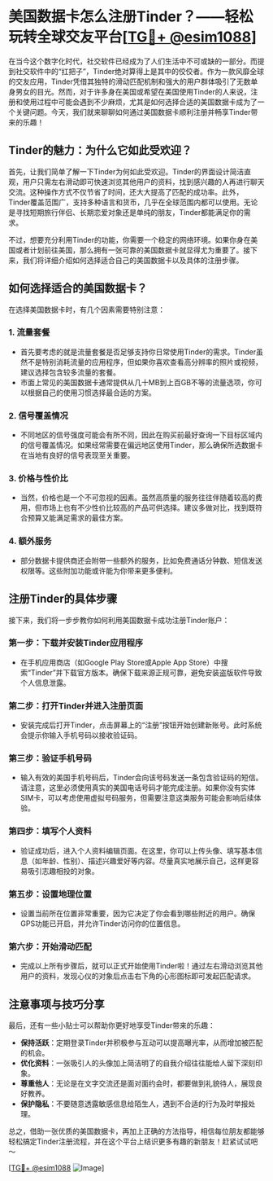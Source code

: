 # 美国数据卡怎么注册Tinder？——轻松玩转全球交友平台[[TG💪+ @esim1088](https://t.me/s/esim1088)]

在当今这个数字化时代，社交软件已经成为了人们生活中不可或缺的一部分。而提到社交软件中的“扛把子”，Tinder绝对算得上是其中的佼佼者。作为一款风靡全球的交友应用，Tinder凭借其独特的滑动匹配机制和强大的用户群体吸引了无数单身男女的目光。然而，对于许多身在美国或希望在美国使用Tinder的人来说，注册和使用过程中可能会遇到不少麻烦，尤其是如何选择合适的美国数据卡成为了一个关键问题。今天，我们就来聊聊如何通过美国数据卡顺利注册并畅享Tinder带来的乐趣！

## Tinder的魅力：为什么它如此受欢迎？

首先，让我们简单了解一下Tinder为何如此受欢迎。Tinder的界面设计简洁直观，用户只需左右滑动即可快速浏览其他用户的资料，找到感兴趣的人再进行聊天交流。这种操作方式不仅节省了时间，还大大提高了匹配的成功率。此外，Tinder覆盖范围广，支持多种语言和货币，几乎在全球范围内都可以使用。无论是寻找短期旅行伴侣、长期恋爱对象还是单纯的朋友，Tinder都能满足你的需求。

不过，想要充分利用Tinder的功能，你需要一个稳定的网络环境。如果你身在美国或者计划前往美国，那么拥有一张可靠的美国数据卡就显得尤为重要了。接下来，我们将详细介绍如何选择适合自己的美国数据卡以及具体的注册步骤。

## 如何选择适合的美国数据卡？

在选择美国数据卡时，有几个因素需要特别注意：

### 1. **流量套餐**
   - 首先要考虑的就是流量套餐是否足够支持你日常使用Tinder的需求。Tinder虽然不是特别消耗流量的应用程序，但如果你喜欢查看高分辨率的照片或视频，建议选择包含较多流量的套餐。
   - 市面上常见的美国数据卡通常提供从几十MB到上百GB不等的流量选项，你可以根据自己的使用习惯选择最合适的方案。

### 2. **信号覆盖情况**
   - 不同地区的信号强度可能会有所不同，因此在购买前最好查询一下目标区域内的信号覆盖情况。如果经常需要在偏远地区使用Tinder，那么确保所选数据卡在当地有良好的信号表现至关重要。

### 3. **价格与性价比**
   - 当然，价格也是一个不可忽视的因素。虽然高质量的服务往往伴随着较高的费用，但市场上也有不少性价比较高的产品可供选择。建议多做对比，找到既符合预算又能满足需求的最佳方案。

### 4. **额外服务**
   - 部分数据卡提供商还会附带一些额外的服务，比如免费通话分钟数、短信发送权限等。这些附加功能或许能为你带来更多便利。

## 注册Tinder的具体步骤

接下来，我们将一步步教你如何利用美国数据卡成功注册Tinder账户：

### 第一步：下载并安装Tinder应用程序
   - 在手机应用商店（如Google Play Store或Apple App Store）中搜索“Tinder”并下载官方版本。确保下载来源正规可靠，避免安装盗版软件导致个人信息泄露。

### 第二步：打开Tinder并进入注册页面
   - 安装完成后打开Tinder，点击屏幕上的“注册”按钮开始创建新账号。此时系统会提示你输入手机号码以接收验证码。

### 第三步：验证手机号码
   - 输入有效的美国手机号码后，Tinder会向该号码发送一条包含验证码的短信。请注意，这里必须使用真实的美国电话号码才能完成注册。如果你没有实体SIM卡，可以考虑使用虚拟号码服务，但需要注意这类服务可能会影响后续体验。

### 第四步：填写个人资料
   - 验证成功后，进入个人资料编辑页面。在这里，你可以上传头像、填写基本信息（如年龄、性别）、描述兴趣爱好等内容。尽量真实地展示自己，这样更容易吸引志趣相投的对象。

### 第五步：设置地理位置
   - 设置当前所在位置非常重要，因为它决定了你会看到哪些附近的用户。确保GPS功能已开启，并允许Tinder访问你的位置信息。

### 第六步：开始滑动匹配
   - 完成以上所有步骤后，就可以正式开始使用Tinder啦！通过左右滑动浏览其他用户的资料，发现心仪的对象后点击右下角的心形图标即可发起匹配请求。

## 注意事项与技巧分享

最后，还有一些小贴士可以帮助你更好地享受Tinder带来的乐趣：

- **保持活跃**：定期登录Tinder并积极参与互动可以提高曝光率，从而增加被匹配的机会。
- **优化资料**：一张吸引人的头像加上简洁明了的自我介绍往往能给人留下深刻印象。
- **尊重他人**：无论是在文字交流还是面对面约会时，都要做到礼貌待人，展现良好教养。
- **保护隐私**：不要随意透露敏感信息给陌生人，遇到不合适的行为及时举报处理。

总之，借助一张优质的美国数据卡，再加上正确的方法指导，相信每位朋友都能够轻松搞定Tinder注册流程，并在这个平台上结识更多有趣的新朋友！赶紧试试吧～

[[TG💪+ @esim1088](https://t.me/s/esim1088) ![Image](https://i.postimg.cc/4NQfJmqS/Snipaste-2025-05-13-00-14-12.png)]